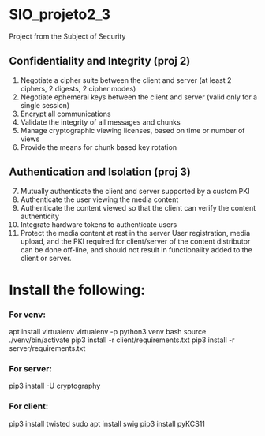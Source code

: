# SIO_projeto2_3
Project from the Subject of Security

## Confidentiality and Integrity (proj 2)
  1. Negotiate a cipher suite between the client and server (at least 2
  ciphers, 2 digests, 2 cipher modes)
  2. Negotiate ephemeral keys between the client and server (valid only for
  a single session)
  3. Encrypt all communications
  4. Validate the integrity of all messages and chunks
  5. Manage cryptographic viewing licenses, based on time or number of
  views
  6. Provide the means for chunk based key rotation
## Authentication and Isolation (proj 3)
7. Mutually authenticate the client and server supported by a custom
  PKI
  8. Authenticate the user viewing the media content
  9. Authenticate the content viewed so that the client can verify the content authenticity
  10. Integrate hardware tokens to authenticate users
  11. Protect the media content at rest in the server
  User registration, media upload, and the PKI required for client/server of
  the content distributor can be done off-line, and should not result in functionality added to the client or server.
  

# Install the following:
 ### For venv:
  apt install virtualenv
  virtualenv -p python3 venv
  bash
  source ./venv/bin/activate
  pip3 install -r client/requirements.txt
  pip3 install -r server/requirements.txt
  
 ### For server:
  pip3 install -U cryptography
  
 ### For client:
  pip3 install twisted
  sudo apt install swig
  pip3 install pyKCS11
